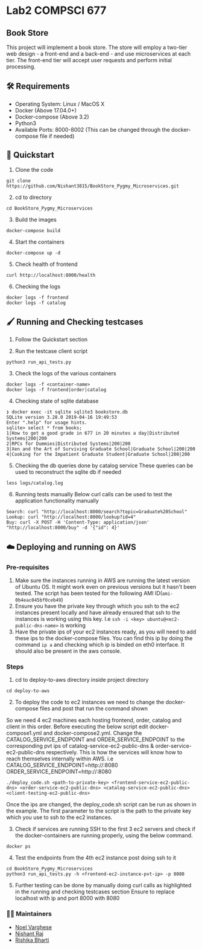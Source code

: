 # Lab2 COMPSCI 677

## Book Store
This project will implement a book store. The store will employ a two-tier web design - a front-end and a back-end - and use microservices at each tier. The front-end tier will accept user requests and perform initial processing.

## :hammer_and_wrench: Requirements
* Operating System: Linux / MacOS X
* Docker (Above 17.04.0+)
* Docker-compose (Above 3.2)
* Python3
* Available Ports: 8000-8002 (This can be changed through the docker-compose file if needed) 

## :rocket: Quickstart
1. Clone the code 
```
git clone https://github.com/Nishant3815/BookStore_Pygmy_Microservices.git
```

2. cd to directory
```
cd BookStore_Pygmy_Microservices
```

3. Build the images
```
docker-compose build
```

4. Start the containers
```
docker-compose up -d
```

5. Check health of frontend
```
curl http://localhost:8000/health
```

6. Checking the logs
```
docker logs -f frontend
docker logs -f catalog
```

## :paintbrush: Running and Checking testcases
1. Follow the Quickstart section

2. Run the testcase client script
```
python3 run_api_tests.py
```

3. Check the logs of the various containers
```
docker logs -f <container-name>
docker logs -f frontend|order|catalog
```

4. Checking state of sqlite database
```
❯ docker exec -it sqlite sqlite3 bookstore.db
SQLite version 3.28.0 2019-04-16 19:49:53
Enter ".help" for usage hints.
sqlite> select * from books;
1|How to get a good grade in 677 in 20 minutes a day|Distributed Systems|200|200
2|RPCs for Dummies|Distributed Systems|200|200
3|Xen and the Art of Surviving Graduate School|Graduate School|200|200
4|Cooking for the Impatient Graduate Student|Graduate School|200|200
```

5. Checking the db queries done by catalog service
These queries can be used to reconstruct the sqlite db if needed
```
less logs/catalog.log
```

6. Running tests manually
Below curl calls can be used to test the application functionality manually
```
Search: curl "http://localhost:8000/search?topic=Graduate%20School"
Lookup: curl "http://localhost:8000/lookup?id=4"
Buy: curl -X POST -H 'Content-Type: application/json' "http://localhost:8000/buy" -d '{"id": 4}'
```

## :cloud: Deploying and running on AWS

### Pre-requisites
1. Make sure the instances running in AWS are running the latest version of Ubuntu OS. It might work even on previous versions but it hasn't been tested. The script has been tested for the following AMI ID(`ami-0b4eac045bf0ceb49`)
2. Ensure you have the private key through which you ssh to the ec2 instances present locally and have already ensured that ssh to the instances is working using this key. I.e `ssh -i <key> ubuntu@<ec2-public-dns-name>` is working
3. Have the private ips of your ec2 instances ready, as you will need to add these ips to the docker-compose files. You can find this ip by doing the command `ip a` and checking which ip is binded on eth0 interface. It should also be present in the aws console.

### Steps
1. cd to deploy-to-aws directory inside project directory
```
cd deploy-to-aws
```

2. To deploy the code to ec2 instances we need to change the docker-compose files and post that run the command shown

So we need 4 ec2 machines each hosting frontend, order, catalog and client in this order.
Before executing the below script edit docker-compose1.yml and docker-compose2.yml. Change the CATALOG_SERVICE_ENDPOINT and ORDER_SERVICE_ENDPOINT to the corresponding pvt ips of catalog-service-ec2-public-dns & order-service-ec2-public-dns respectively. This is how the services will know how to reach themselves internally within AWS. i.e
CATALOG_SERVICE_ENDPOINT=http://<catalog-ec2-instance-pvt-ip>:8080
ORDER_SERVICE_ENDPOINT=http://<order-ec2-instance-pvt-ip>:8080
```
./deploy_code.sh <path-to-private-key> <frontend-service-ec2-public-dns> <order-service-ec2-public-dns> <catalog-service-ec2-public-dns> <client-testing-ec2-public-dns>
```

Once the ips are changed, the deploy_code.sh script can be run as shown in the example. The first parameter to the script is the path to the private key which you use to ssh to the ec2 instances.

3. Check if services are running
SSH to the first 3 ec2 servers and check if the docker-containers are running properly, using the below command.
```
docker ps
```

4. Test the endpoints from the 4th ec2 instance post doing ssh to it
```
cd BookStore_Pygmy_Microservices
python3 run_api_tests.py -h <frontend-ec2-instance-pvt-ip> -p 8080
```

5. Further testing can be done by manually doing curl calls as highlighted in the running and checking testcases section
Ensure to replace localhost with ip and port 8000 with 8080

### :man_technologist: Maintainers
- [Noel Varghese](https://github.com/envy7)
- [Nishant Raj](https://github.com/Nishant3815)
- [Rishika Bharti](https://github.com/rishikabharti)
